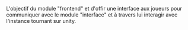 L'objectif du module "frontend" et d'offir une interface aux joueurs pour communiquer avec le module "interface" et à travers lui interagir avec l'instance tournant sur unity.